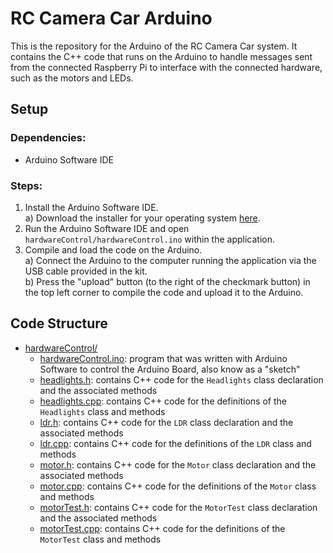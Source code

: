 # RC Camera Car Arduino
This is the repository for the Arduino of the RC Camera Car system. It contains
the C++ code that runs on the Arduino to handle messages sent from the connected
Raspberry Pi to interface with the connected hardware, such as the motors and
LEDs.

## Setup

### Dependencies:
* Arduino Software IDE

### Steps:
1. Install the Arduino Software IDE.  
    a) Download the installer for your operating system
    [here](https://www.arduino.cc/en/main/software).  
2. Run the Arduino Software IDE and open `hardwareControl/hardwareControl.ino`
within the application.  
3. Compile and load the code on the Arduino.  
    a) Connect the Arduino to the computer running the application via the USB
    cable provided in the kit.  
    b) Press the "upload" button (to the right of the checkmark button) in the
    top left corner to compile the code and upload it to the Arduino.  

## Code Structure

* [hardwareControl/](./hardwareControl)
    * [hardwareControl.ino](./hardwareControl/hardwareControl.ino): program that
    was written with Arduino Software to control the Arduino Board, also know as
    a "sketch"
    * [headlights.h](./hardwareControl/headlights.h): contains C++ code for the
      `Headlights` class declaration and the associated methods
    * [headlights.cpp](./hardwareControl/headlights.cpp): contains C++ code for
      the definitions of the `Headlights` class and methods
    * [ldr.h](./hardwareControl/ldr.h): contains C++ code for the `LDR` class
      declaration and the associated methods
    * [ldr.cpp](./hardwareControl/ldr.cpp): contains C++ code for the
      definitions of the `LDR` class and methods
    * [motor.h](./hardwareControl/motor.h): contains C++ code for the `Motor`
      class declaration and the associated methods
    * [motor.cpp](./hardwareControl/motor.cpp): contains C++ code for the
      definitions of the `Motor` class and methods
    * [motorTest.h](./hardwareControl/motorTest.h): contains C++ code for the
      `MotorTest` class declaration and the associated methods
    * [motorTest.cpp](./hardwareControl/motorTest.cpp): contains C++ code for
      the definitions of the `MotorTest` class and methods

